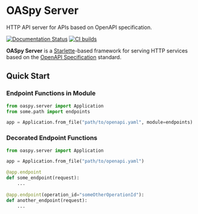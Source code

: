 OASpy Server
============

HTTP API server for APIs based on OpenAPI specification.

[![Documentation Status](https://readthedocs.org/projects/oaspy-server/badge/?version=latest)](https://oaspy-server.readthedocs.io)
[![CI builds](https://b11c.semaphoreci.com/badges/oaspy-server.svg?style=shields)](https://b11c.semaphoreci.com/projects/oaspy-server)

**OASpy Server** is a [Starlette](https://www.starlette.io)-based framework for serving HTTP services based on the [OpenAPI Specification](https://swagger.io/resources/open-api/) standard.


Quick Start
-----------

### Endpoint Functions in Module

```python
from oaspy.server import Application
from some.path import endpoints

app = Application.from_file("path/to/openapi.yaml", module=endpoints)
```


### Decorated Endpoint Functions

```python
from oaspy.server import Application

app = Application.from_file("path/to/openapi.yaml")

@app.endpoint
def some_endpoint(request):
    ...
    
@app.endpoint(operation_id="someOtherOperationId"):
def another_endpoint(request):
    ...
```
